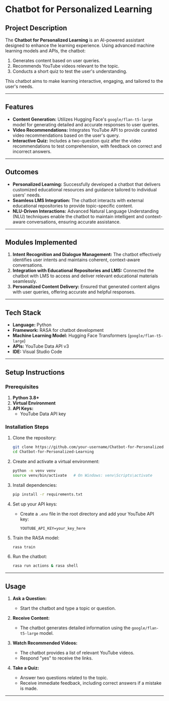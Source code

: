 # Chatbot for Personalized Learning

## Project Description

The **Chatbot for Personalized Learning** is an AI-powered assistant designed to enhance the learning experience. Using advanced machine learning models and APIs, the chatbot:

1. Generates content based on user queries.
2. Recommends YouTube videos relevant to the topic.
3. Conducts a short quiz to test the user's understanding.

This chatbot aims to make learning interactive, engaging, and tailored to the user's needs.

---

## Features

- **Content Generation:** Utilizes Hugging Face's `google/flan-t5-large` model for generating detailed and accurate responses to user queries.
- **Video Recommendations:** Integrates YouTube API to provide curated video recommendations based on the user's query.
- **Interactive Quiz:** Includes a two-question quiz after the video recommendations to test comprehension, with feedback on correct and incorrect answers.

---

## Outcomes

- **Personalized Learning:** Successfully developed a chatbot that delivers customized educational resources and guidance tailored to individual users' needs.
- **Seamless LMS Integration:** The chatbot interacts with external educational repositories to provide topic-specific content.
- **NLU-Driven Interactions:** Advanced Natural Language Understanding (NLU) techniques enable the chatbot to maintain intelligent and context-aware conversations, ensuring accurate assistance.

---

## Modules Implemented

1. **Intent Recognition and Dialogue Management:** The chatbot effectively identifies user intents and maintains coherent, context-aware conversations.
2. **Integration with Educational Repositories and LMS:** Connected the chatbot with LMS to access and deliver relevant educational materials seamlessly.
3. **Personalized Content Delivery:** Ensured that generated content aligns with user queries, offering accurate and helpful responses.

---

## Tech Stack

- **Language:** Python
- **Framework:** RASA for chatbot development
- **Machine Learning Model:** Hugging Face Transformers (`google/flan-t5-large`)
- **APIs:** YouTube Data API v3
- **IDE:** Visual Studio Code

---

## Setup Instructions

### Prerequisites

1. **Python 3.8+**
2. **Virtual Environment**
3. **API Keys:**
   - YouTube Data API key

### Installation Steps

1. Clone the repository:

   ```bash
   git clone https://github.com/your-username/Chatbot-for-Personalized-Learning.git
   cd Chatbot-for-Personalized-Learning
   ```

2. Create and activate a virtual environment:

   ```bash
   python -m venv venv
   source venv/bin/activate   # On Windows: venv\Scripts\activate
   ```

3. Install dependencies:

   ```bash
   pip install -r requirements.txt
   ```

4. Set up your API keys:

   - Create a `.env` file in the root directory and add your YouTube API key:
     ```env
     YOUTUBE_API_KEY=your_key_here
     ```

5. Train the RASA model:

   ```bash
   rasa train
   ```

6. Run the chatbot:

   ```bash
   rasa run actions & rasa shell
   ```

---

## Usage

1. **Ask a Question:**

   - Start the chatbot and type a topic or question.

2. **Receive Content:**

   - The chatbot generates detailed information using the `google/flan-t5-large` model.

3. **Watch Recommended Videos:**

   - The chatbot provides a list of relevant YouTube videos.
   - Respond "yes" to receive the links.

4. **Take a Quiz:**

   - Answer two questions related to the topic.
   - Receive immediate feedback, including correct answers if a mistake is made.

---

